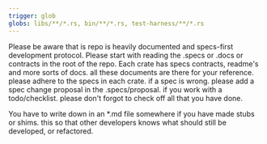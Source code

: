 ```yaml
---
trigger: glob
globs: libs/**/*.rs, bin/**/*.rs, test-harness/**/*.rs
---
```


Please be aware that is repo is heavily documented and specs-first development protocol. Please start with reading the .specs or .docs or contracts in the root of the repo. Each crate has specs contracts, readme's and more sorts of docs. all these documents are there for your reference. please adhere to the specs in each crate. if a spec is wrong. please add a spec change proposal in the .specs/proposal. if you work with a todo/checklist. please don't forgot to check off all that you have done.

You have to write down in an *.md file somewhere if you have made stubs or shims. this so that other developers knows what should still be developed, or refactored.